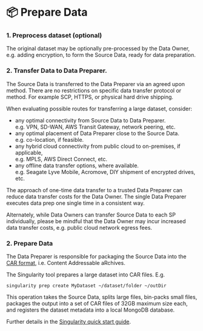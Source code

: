 # 📦 Prepare Data

### 1. Preprocess dataset (optional)

The original dataset may be optionally pre-processed by the Data Owner, e.g. adding encryption, to form the Source Data, ready for data preparation.&#x20;

### 2. Transfer Data to Data Preparer.

The Source Data is transferred to the Data Preparer via an agreed upon method. There are no restrictions on specific data transfer protocol or method. For example SCP, HTTPS, or physical hard drive shipping.

When evaluating possible routes for transferring a large dataset, consider:

* any optimal connectivity from Source Data to Data Preparer.\
  e.g. VPN, SD-WAN, AWS Transit Gateway, network peering, etc.
* any optimal placement of Data Preparer close to the Source Data. \
  e.g. co-location, if feasible.&#x20;
* any hybrid cloud connectivity from public cloud to on-premises, if applicable, \
  e.g. MPLS, AWS Direct Connect, etc.
* any offline data transfer options, where available.\
  e.g. Seagate Lyve Mobile, Acromove, DIY shipment of encrypted drives, etc.

The approach of one-time data transfer to a trusted Data Preparer can reduce data transfer costs for the Data Owner. The single Data Preparer executes data prep one single time in a consistent way.

Alternately, while Data Owners can transfer Source Data to each SP individually, please be mindful that the Data Owner may incur increased data transfer costs, e.g. public cloud network egress fees.&#x20;

### 2. Prepare Data

The Data Preparer is responsible for packaging the Source Data into the [CAR format](https://ipld.io/specs/transport/car/), i.e. Content Addressable aRchives.&#x20;

The Singularity tool prepares a large dataset into CAR files. E.g.

```
singularity prep create MyDataset ~/dataset/folder ~/outDir 
```

This operation takes the Source Data, splits large files, bin-packs small files, packages the output into a set of CAR files of 32GB maximum size each, and registers the dataset metadata into a local MongoDB database.

Further details in the [Singularity quick start guide](https://github.com/tech-greedy/singularity/blob/main/getting-started.md). &#x20;

###





